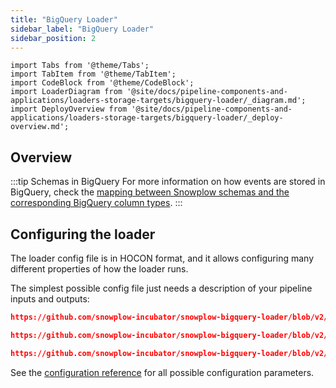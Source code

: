 ```yaml
---
title: "BigQuery Loader"
sidebar_label: "BigQuery Loader"
sidebar_position: 2 
---
```


```mdx-code-block
import Tabs from '@theme/Tabs';
import TabItem from '@theme/TabItem';
import CodeBlock from '@theme/CodeBlock';
import LoaderDiagram from '@site/docs/pipeline-components-and-applications/loaders-storage-targets/bigquery-loader/_diagram.md';
import DeployOverview from '@site/docs/pipeline-components-and-applications/loaders-storage-targets/bigquery-loader/_deploy-overview.md';
```

## Overview

<Tabs groupId="cloud" queryString lazy>
  <TabItem value="aws" label="AWS" default>
    <LoaderDiagram stream="Kinesis" cloud="AWS"/>
    <DeployOverview cloud="AWS" stream="kinesis"/>
  </TabItem>
  <TabItem value="gcp" label="GCP">
    <LoaderDiagram stream="Pub/Sub" cloud="GCP"/>
    <DeployOverview cloud="GCP" stream="pubsub"/>
  </TabItem>
  <TabItem value="azure" label="Azure">
    <LoaderDiagram stream="Kafka" cloud="Azure"/>
    <DeployOverview cloud="Azure" stream="kafka"/>
  </TabItem>
</Tabs>

:::tip Schemas in BigQuery
For more information on how events are stored in BigQuery, check the [mapping between Snowplow schemas and the corresponding BigQuery column types](/docs/storing-querying/schemas-in-warehouse/index.md?warehouse=bigquery).
:::

## Configuring the loader

The loader config file is in HOCON format, and it allows configuring many different properties of how the loader runs.

The simplest possible config file just needs a description of your pipeline inputs and outputs:

<Tabs groupId="cloud" queryString>
  <TabItem value="aws" label="AWS" default>

```json reference
https://github.com/snowplow-incubator/snowplow-bigquery-loader/blob/v2/config/config.kinesis.minimal.hocon
```

  </TabItem>
  <TabItem value="gcp" label="GCP">

```json reference
https://github.com/snowplow-incubator/snowplow-bigquery-loader/blob/v2/config/config.pubsub.minimal.hocon
```

  </TabItem>
  <TabItem value="azure" label="Azure">

```json reference
https://github.com/snowplow-incubator/snowplow-bigquery-loader/blob/v2/config/config.azure.minimal.hocon
```

  </TabItem>
</Tabs>

See the [configuration reference](/docs/pipeline-components-and-applications/loaders-storage-targets/bigquery-loader/configuration-reference/index.md) for all possible configuration parameters.
